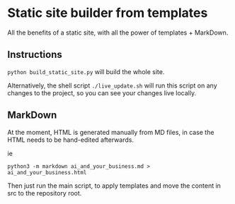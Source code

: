 # Static site builder from templates

All the benefits of a static site, with all the power of templates + MarkDown.


## Instructions

`python build_static_site.py` will build the whole site.

Alternatively, the shell script `./live_update.sh` will run this script on any changes to the project, so you can see your changes live locally.

## MarkDown

At the moment, HTML is generated manually from MD files, in case the HTML needs to be hand-edited afterwards.

ie
```
python3 -m markdown ai_and_your_business.md > ai_and_your_business.html
```

Then just run the main script, to apply templates and move the content in src to the repository root.
